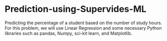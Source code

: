 # Prediction-using-Supervides-ML
Predicting the percentage of a student based on the number of study hours.
For this problem, we will use Linear Regression and some necessary Python libraries such as pandas, Numpy, sci-kit learn, and Matplotlib.
